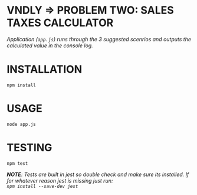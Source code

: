 # VNDLY => PROBLEM TWO: SALES TAXES CALCULATOR

_Application (`app.js`) runs through the 3 suggested scenrios and outputs the calculated value in the console log._



# INSTALLATION
    npm install

# USAGE
    node app.js

# TESTING
    npm test

_**NOTE**: Tests are built in jest so double check and make sure its installed. If for whatever reason jest is missing just run:  
`npm install --save-dev jest`_


